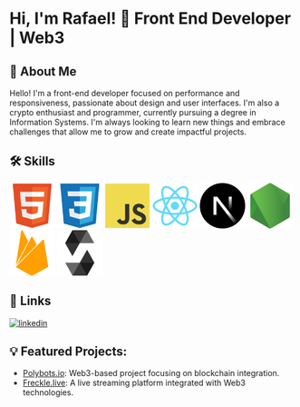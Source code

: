 # Hi, I'm Rafael! 👋 Front End Developer | Web3



## 🚀 About Me
Hello! I'm a front-end developer focused on performance and responsiveness, passionate about design and user interfaces. I'm also a crypto enthusiast and programmer, currently pursuing a degree in Information Systems. I'm always looking to learn new things and embrace challenges that allow me to grow and create impactful projects.



## 🛠 Skills
<p align="left">
  <img src="https://raw.githubusercontent.com/devicons/devicon/master/icons/html5/html5-original.svg" alt="HTML" width="80" height="80"/>
  <img src="https://raw.githubusercontent.com/devicons/devicon/master/icons/css3/css3-original.svg" alt="CSS" width="80" height="80"/>
  <img src="https://raw.githubusercontent.com/devicons/devicon/master/icons/javascript/javascript-original.svg" alt="JavaScript" width="80" height="80"/>
  <img src="https://raw.githubusercontent.com/devicons/devicon/master/icons/react/react-original.svg" alt="React" width="80" height="80"/>
  <img src="https://raw.githubusercontent.com/devicons/devicon/master/icons/nextjs/nextjs-original.svg" alt="Next.js" width="80" height="80"/>
  <img src="https://raw.githubusercontent.com/devicons/devicon/master/icons/nodejs/nodejs-original.svg" alt="Node.js" width="80" height="80"/>
  <img src="https://raw.githubusercontent.com/devicons/devicon/master/icons/firebase/firebase-plain.svg" alt="Firebase" width="80" height="80"/>
  <img src="https://raw.githubusercontent.com/devicons/devicon/master/icons/solidity/solidity-original.svg" alt="Solidity" width="80" height="80"/>
</p>



## 🔗 Links
[![linkedin](https://img.shields.io/badge/linkedin-0A66C2?style=for-the-badge&logo=linkedin&logoColor=white)](https://www.linkedin.com/in/rafael-miguel-052129214/)



## 💡 Featured Projects:
- [Polybots.io](https://polybots.io): Web3-based project focusing on blockchain integration.
- [Freckle.live](https://freckle.live): A live streaming platform integrated with Web3 technologies.
